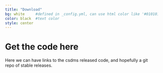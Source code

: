 ```yaml
---
title: "Download"
bg: white     #defined in _config.yml, can use html color like '#010101'
color: black  #text color
style: center
---
```


# Get the code here

Here we can have links to the csdms released code, and hopefully a git repo of stable releases.
